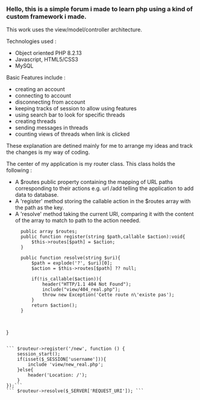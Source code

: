 ### Hello, this is a simple forum i made to learn php using a kind of custom framework i made.

This work uses the view/model/controller architecture.

Technologies used :
- Object oriented PHP 8.2.13
- Javascript, HTML5/CSS3
- MySQL

Basic Features include :
- creating an account
- connecting to account
- disconnecting from account 
- keeping tracks of session to allow using features
- using search bar to look for specific threads
- creating threads
- sending messages in threads
- counting views of threads when link is clicked


These explanation are detined mainly for me to arrange my ideas and track the changes is my way of coding.

The center of my application is my router class. 
This class holds the following :

- A $routes public property containing the mapping of URL paths corresponding to their actions e.g. url /add telling the application to add data to database.
- A 'register' method storing the callable action in the $routes array with the path as the key.
- A 'resolve' method taking the current URI, comparing it with the content of the array to match to path to the action needed.
  ``` class Routeur{
    public array $routes;
    public function register(string $path,callable $action):void{
        $this->routes[$path] = $action;
    }

    public function resolve(string $uri){
        $path = explode('?', $uri)[0];
        $action = $this->routes[$path] ?? null;

        if(!is_callable($action)){
            header("HTTP/1.1 404 Not Found");
            include("view/404_real.php");
            throw new Exception('Cette route n\'existe pas');
        }
        return $action();
    }



}
```

``` $routeur->register('/new', function () {
    session_start();
    if(isset($_SESSION['username'])){
        include 'view/new_real.php';
    }else{
        header('Location: /');
    }
});```
``` $routeur->resolve($_SERVER['REQUEST_URI']); ```
